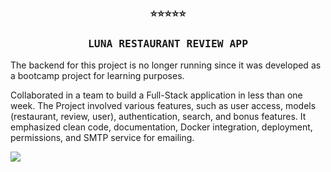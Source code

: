 <h3 align="center">
    <samp>
    <b><a>⭐⭐⭐⭐⭐</a></b>
    <samp/>
</h3>
    
<h3 align="center">
    <samp>
    <b><a>LUNA RESTAURANT REVIEW APP</a></b>
    <samp/>
</h3>

The backend for this project is no longer running since it was developed as a bootcamp project for learning purposes.

Collaborated in a team to build a Full-Stack application in less than one week.
The Project involved various features, such as user access, models (restaurant, review, user), authentication, search, and bonus features. It emphasized clean code, documentation, Docker integration, deployment, permissions, and SMTP service for emailing.

<p align="center">
        <!-- Intro -->
        <samp>

<p/>
<img src="https://github.com/FloWinkler/luna-project-bootcamp/assets/135036974/19a70106-6ab2-4d79-805e-ba7c2edd3acb" align="center"     />

#
#
#
#
#
#
#
#
#
#
#
#

